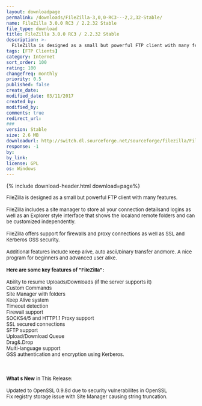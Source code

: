 ```yaml
---
layout: downloadpage
permalink: /downloads/FileZilla-3,0,0-RC3---2,2,32-Stable/
name: FileZilla 3.0.0 RC3 / 2.2.32 Stable
file_type: download
title: FileZilla 3.0.0 RC3 / 2.2.32 Stable
description: >-
  FileZilla is designed as a small but powerful FTP client with many features.
tags: [FTP Clients]
category: Internet
sort_order: 100
rating: 100
changefreq: monthly
priority: 0.5
published: false
create_date:
modified_date: 03/11/2017
created_by:
modified_by:
comments: true
redirect_url:
###
version: Stable
size: 2.6 MB
downloadurl: http://switch.dl.sourceforge.net/sourceforge/filezilla/FileZilla_3.0.0 rc3_win32 setup.exe
response: -1
by:
by_link:
license: GPL
os: Windows
---
```


{% include download-header.html download=page%}

<p style="fix-download-text !important">
<p><font size="2">FileZilla is designed as a small but powerful FTP client with many features. <br />
<br />
FileZilla includes a site manager to store all your connection detailsand logins as well as an Explorer style interface that shows the localand remote folders and can be customized independently.<br />
<br />
FileZilla offers support for firewalls and proxy connections as well as SSL and Kerberos GSS security. <br />
<br />
Additional features include keep alive, auto ascii/binary transfer andmore. A nice program for beginners and advanced user alike.<br />
<br />
<span><strong>Here are some key features of "FileZilla":</strong></span><br />
<br />
Ability to resume Uploads/Downloads (if the server supports it) <br />
Custom Commands <br />
Site Manager with folders <br />
Keep Alive system <br />
Timeout detection <br />
Firewall support <br />
SOCKS4/5 and HTTP1.1 Proxy support <br />
SSL secured connections <br />
SFTP support <br />
Upload/Download Queue <br />
Drag&amp;.Drop <br />
Multi-language support <br />
GSS authentication and encryption using Kerberos.<br />
</font></p>
<div class="celltext_big"><br />
<br />
<font size="2"><strong>What s New</strong> in This Release:<br />
<br />
Updated to OpenSSL 0.9.8d due to security vulnerabilites in OpenSSL <br />
Fix registry storage issue with Site Manager causing string truncation.</font></div></p>
